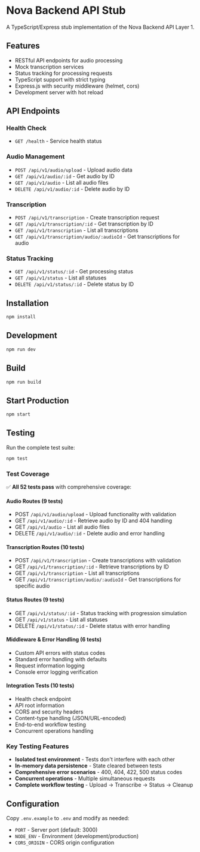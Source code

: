 # Nova Backend API Stub

A TypeScript/Express stub implementation of the Nova Backend API Layer 1.

## Features

- RESTful API endpoints for audio processing
- Mock transcription services
- Status tracking for processing requests
- TypeScript support with strict typing
- Express.js with security middleware (helmet, cors)
- Development server with hot reload

## API Endpoints

### Health Check
- `GET /health` - Service health status

### Audio Management
- `POST /api/v1/audio/upload` - Upload audio data
- `GET /api/v1/audio/:id` - Get audio by ID
- `GET /api/v1/audio` - List all audio files
- `DELETE /api/v1/audio/:id` - Delete audio by ID

### Transcription
- `POST /api/v1/transcription` - Create transcription request
- `GET /api/v1/transcription/:id` - Get transcription by ID
- `GET /api/v1/transcription` - List all transcriptions
- `GET /api/v1/transcription/audio/:audioId` - Get transcriptions for audio

### Status Tracking
- `GET /api/v1/status/:id` - Get processing status
- `GET /api/v1/status` - List all statuses
- `DELETE /api/v1/status/:id` - Delete status by ID

## Installation

```bash
npm install
```

## Development

```bash
npm run dev
```

## Build

```bash
npm run build
```

## Start Production

```bash
npm start
```

## Testing

Run the complete test suite:

```bash
npm test
```

### Test Coverage

✅ **All 52 tests pass** with comprehensive coverage:

#### Audio Routes (9 tests)
- POST `/api/v1/audio/upload` - Upload functionality with validation
- GET `/api/v1/audio/:id` - Retrieve audio by ID and 404 handling  
- GET `/api/v1/audio` - List all audio files
- DELETE `/api/v1/audio/:id` - Delete audio and error handling

#### Transcription Routes (10 tests)
- POST `/api/v1/transcription` - Create transcriptions with validation
- GET `/api/v1/transcription/:id` - Retrieve transcriptions by ID
- GET `/api/v1/transcription` - List all transcriptions
- GET `/api/v1/transcription/audio/:audioId` - Get transcriptions for specific audio

#### Status Routes (9 tests)
- GET `/api/v1/status/:id` - Status tracking with progression simulation
- GET `/api/v1/status` - List all statuses
- DELETE `/api/v1/status/:id` - Delete status with error handling

#### Middleware & Error Handling (6 tests)
- Custom API errors with status codes
- Standard error handling with defaults
- Request information logging
- Console error logging verification

#### Integration Tests (10 tests)
- Health check endpoint
- API root information
- CORS and security headers
- Content-type handling (JSON/URL-encoded)
- End-to-end workflow testing
- Concurrent operations handling

### Key Testing Features
- **Isolated test environment** - Tests don't interfere with each other
- **In-memory data persistence** - State cleared between tests
- **Comprehensive error scenarios** - 400, 404, 422, 500 status codes
- **Concurrent operations** - Multiple simultaneous requests
- **Complete workflow testing** - Upload → Transcribe → Status → Cleanup

## Configuration

Copy `.env.example` to `.env` and modify as needed:

- `PORT` - Server port (default: 3000)
- `NODE_ENV` - Environment (development/production)
- `CORS_ORIGIN` - CORS origin configuration